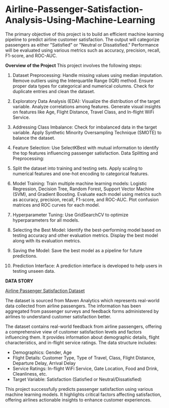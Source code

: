 # **Airline-Passenger-Satisfaction-Analysis-Using-Machine-Learning**

The primary objective of this project is to build an efficient machine learning pipeline to predict airline customer satisfaction. The output will categorize passengers as either "Satisfied" or "Neutral or Dissatisfied." Performance will be evaluated using various metrics such as accuracy, precision, recall, F1-score, and ROC-AUC.

**Overview of the Project**
This project involves the following steps:

1) Dataset Preprocessing:
Handle missing values using median imputation.
Remove outliers using the Interquartile Range (IQR) method.
Ensure proper data types for categorical and numerical columns.
Check for duplicate entries and clean the dataset.

2) Exploratory Data Analysis (EDA):
Visualize the distribution of the target variable.
Analyze correlations among features.
Generate visual insights on features like Age, Flight Distance, Travel Class, and In-flight WiFi Service.

3) Addressing Class Imbalance:
Check for imbalanced data in the target variable.
Apply Synthetic Minority Oversampling Technique (SMOTE) to balance the dataset.

4) Feature Selection:
Use SelectKBest with mutual information to identify the top features influencing passenger satisfaction.
Data Splitting and Preprocessing:

5) Split the dataset into training and testing sets.
Apply scaling to numerical features and one-hot encoding to categorical features.

6) Model Training:
Train multiple machine learning models: Logistic Regression, Decision Tree, Random Forest, Support Vector Machine (SVM), and Gradient Boosting.
Evaluate each model using metrics such as accuracy, precision, recall, F1-score, and ROC-AUC.
Plot confusion matrices and ROC curves for each model.

7) Hyperparameter Tuning:
Use GridSearchCV to optimize hyperparameters for all models.

8) Selecting the Best Model:
Identify the best-performing model based on testing accuracy and other evaluation metrics.
Display the best model along with its evaluation metrics.

9) Saving the Model:
Save the best model as a pipeline for future predictions.

10) Prediction Interface:
A prediction interface is developed to help users in testing unseen data.

**DATA STORY**

[Airline Passenger Satisfaction Dataset](https://drive.google.com/file/d/1VtYC86HrBZNrX3-4E-wtQ6ntz469A0IF/view?usp=sharing)

The dataset is sourced from Maven Analytics which represents real-world data collected from airline passengers. The information has been aggregated from passenger surveys and feedback forms administered by airlines to understand customer satisfaction better.

The dataset contains real-world feedback from airline passengers, offering a comprehensive view of customer satisfaction levels and factors influencing them. It provides information about demographic details, flight characteristics, and in-flight service ratings. The data structure includes:
* Demographics: Gender, Age
* Flight Details: Customer Type, Type of Travel, Class, Flight Distance, Departure Delay, Arrival Delay
* Service Ratings: In-flight WiFi Service, Gate Location, Food and Drink, Cleanliness, etc.
* Target Variable: Satisfaction (Satisfied or Neutral/Dissatisfied)

This project successfully predicts passenger satisfaction using various machine learning models. It highlights critical factors affecting satisfaction, offering airlines actionable insights to enhance customer experiences.
